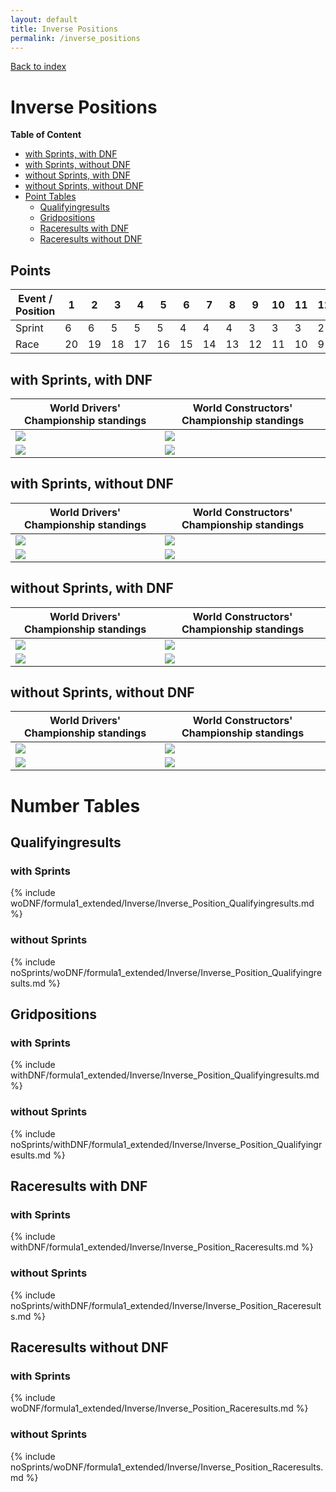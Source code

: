 ```yaml
---
layout: default
title: Inverse Positions
permalink: /inverse_positions
---
```


[Back to index](/F1_2025_Different_Point_Systems/)

# Inverse Positions

**Table of Content**

- [with Sprints, with DNF](/F1_2025_Different_Point_Systems/inverse_positions#ww)
- [with Sprints, without DNF](/F1_2025_Different_Point_Systems/inverse_positions#wn)
- [without Sprints, with DNF](/F1_2025_Different_Point_Systems/inverse_positions#nw)
- [without Sprints, without DNF](/F1_2025_Different_Point_Systems/inverse_positions#nn)
- [Point Tables](/F1_2025_Different_Point_Systems/inverse_positions#tables)
  - [Qualifyingresults](/F1_2025_Different_Point_Systems/inverse_positions#tq)
  - [Gridpositions](/F1_2025_Different_Point_Systems/inverse_positions#tg)
  - [Raceresults with DNF](/F1_2025_Different_Point_Systems/inverse_positions#tw)
  - [Raceresults without DNF](/F1_2025_Different_Point_Systems/inverse_positions#tn)

## Points

| Event / Position | 1 | 2 | 3 | 4 | 5 | 6 | 7 | 8 | 9 | 10 | 11 | 12 | 13 | 14 | 15 | 16 | 17 | 18 | 19 | 20 |
| - | - | - | - | - | - | - | - | - | - | - | - | - | - | - | - | - | - | - | - | - |
| Sprint | 6 | 6 | 5 | 5 | 5 | 4 | 4 | 4 | 3 | 3 | 3 | 2 | 2 | 2 | 1 | 1 | 1 | 0 | 0 | 0 |
| Race | 20 | 19 | 18 | 17 | 16 | 15 | 14 | 13 | 12 | 11 | 10 | 9 | 8 | 7 | 6 | 5 | 4 | 3 | 2 | 1 |

## <a id="ww"></a> with Sprints, with DNF

| World Drivers' Championship standings | World Constructors' Championship standings |
| - | - |
| ![](/F1_2025_Different_Point_Systems/docs/assets/withDNF/formula1_extended/Inverse/Inverse_Position_Qualifyingresults.png) | ![](/F1_2025_Different_Point_Systems/docs/assets/withDNF/formula1_extended/Inverse/constructors_Inverse_Position_Qualifyingresults.png) |
| ![](/F1_2025_Different_Point_Systems/docs/assets/withDNF/formula1_extended/Inverse/Inverse_Position_Raceresults.png) | ![](/F1_2025_Different_Point_Systems/docs/assets/withDNF/formula1_extended/Inverse/constructors_Inverse_Position_Raceresults.png) |

## <a id="wn"></a> with Sprints, without DNF

| World Drivers' Championship standings | World Constructors' Championship standings |
| - | - |
| ![](/F1_2025_Different_Point_Systems/docs/assets/woDNF/formula1_extended/Inverse/Inverse_Position_Qualifyingresults.png) | ![](/F1_2025_Different_Point_Systems/docs/assets/woDNF/formula1_extended/Inverse/constructors_Inverse_Position_Qualifyingresults.png) |
| ![](/F1_2025_Different_Point_Systems/docs/assets/woDNF/formula1_extended/Inverse/Inverse_Position_Raceresults.png) | ![](/F1_2025_Different_Point_Systems/docs/assets/woDNF/formula1_extended/Inverse/constructors_Inverse_Position_Raceresults.png) |

## <a id="nw"></a> without Sprints, with DNF

| World Drivers' Championship standings | World Constructors' Championship standings |
| - | - |
| ![](/F1_2025_Different_Point_Systems/docs/assets/noSprints/withDNF/formula1_extended/Inverse/Inverse_Position_Qualifyingresults.png) | ![](/F1_2025_Different_Point_Systems/docs/assets/noSprints/withDNF/formula1_extended/Inverse/constructors_Inverse_Position_Qualifyingresults.png) |
| ![](/F1_2025_Different_Point_Systems/docs/assets/noSprints/withDNF/formula1_extended/Inverse/Inverse_Position_Raceresults.png) | ![](/F1_2025_Different_Point_Systems/docs/assets/noSprints/withDNF/formula1_extended/Inverse/constructors_Inverse_Position_Raceresults.png) |

## <a id="nn"></a> without Sprints, without DNF

| World Drivers' Championship standings | World Constructors' Championship standings |
| - | - |
| ![](/F1_2025_Different_Point_Systems/docs/assets/noSprints/woDNF/formula1_extended/Inverse/Inverse_Position_Qualifyingresults.png) | ![](/F1_2025_Different_Point_Systems/docs/assets/noSprints/woDNF/formula1_extended/Inverse/constructors_Inverse_Position_Qualifyingresults.png) |
| ![](/F1_2025_Different_Point_Systems/docs/assets/noSprints/woDNF/formula1_extended/Inverse/Inverse_Position_Raceresults.png) | ![](/F1_2025_Different_Point_Systems/docs/assets/noSprints/woDNF/formula1_extended/Inverse/constructors_Inverse_Position_Raceresults.png) |

# <a id="tables"></a> Number Tables

## <a id="tq"></a> Qualifyingresults

### with Sprints

{% include woDNF/formula1_extended/Inverse/Inverse_Position_Qualifyingresults.md %}

### without Sprints

{% include noSprints/woDNF/formula1_extended/Inverse/Inverse_Position_Qualifyingresults.md %}

## <a id="tg"></a> Gridpositions

### with Sprints

{% include withDNF/formula1_extended/Inverse/Inverse_Position_Qualifyingresults.md %}

### without Sprints

{% include noSprints/withDNF/formula1_extended/Inverse/Inverse_Position_Qualifyingresults.md %}

## <a id="tw"></a> Raceresults with DNF

### with Sprints

{% include withDNF/formula1_extended/Inverse/Inverse_Position_Raceresults.md %}

### without Sprints

{% include noSprints/withDNF/formula1_extended/Inverse/Inverse_Position_Raceresults.md %}

## <a id="tn"></a> Raceresults without DNF

### with Sprints

{% include woDNF/formula1_extended/Inverse/Inverse_Position_Raceresults.md %}

### without Sprints

{% include noSprints/woDNF/formula1_extended/Inverse/Inverse_Position_Raceresults.md %}
